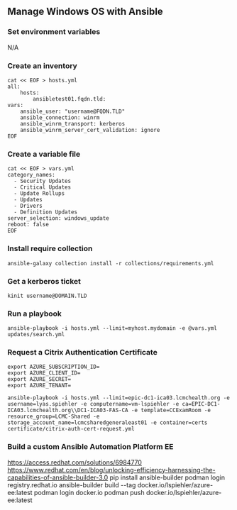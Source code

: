 ## Manage Windows OS with Ansible

### Set environment variables
N/A

### Create an inventory

```
cat << EOF > hosts.yml
all:
    hosts:
        ansibletest01.fqdn.tld:
vars:
    ansible_user: "username@FQDN.TLD"
    ansible_connection: winrm
    ansible_winrm_transport: kerberos
    ansible_winrm_server_cert_validation: ignore
EOF
```

### Create a variable file

```
cat << EOF > vars.yml
category_names:
  - Security Updates
  - Critical Updates
  - Update Rollups
  - Updates
  - Drivers
  - Definition Updates
server_selection: windows_update
reboot: false
EOF
```

### Install require collection
```
ansible-galaxy collection install -r collections/requirements.yml
```

### Get a kerberos ticket
```
kinit username@DOMAIN.TLD
```

### Run a playbook
```
ansible-playbook -i hosts.yml --limit=myhost.mydomain -e @vars.yml updates/search.yml
```

### Request a Citrix Authentication Certificate
```
export AZURE_SUBSCRIPTION_ID=
export AZURE_CLIENT_ID=
export AZURE_SECRET=
export AZURE_TENANT=

ansible-playbook -i hosts.yml --limit=epic-dc1-ica03.lcmchealth.org -e username=lyas.spiehler -e computername=vm-lspiehler -e ca=EPIC-DC1-ICA03.lcmchealth.org\\DC1-ICA03-FAS-CA -e template=CCExamRoom -e resource_group=LCMC-Shared -e storage_account_name=lcmcsharedgeneraleast01 -e container=certs certificate/citrix-auth-cert-request.yml
```

### Build a custom Ansible Automation Platform EE
https://access.redhat.com/solutions/6984770
https://www.redhat.com/en/blog/unlocking-efficiency-harnessing-the-capabilities-of-ansible-builder-3.0
pip install ansible-builder
podman login registry.redhat.io
ansible-builder build --tag docker.io/lspiehler/azure-ee:latest
podman login docker.io
podman push docker.io/lspiehler/azure-ee:latest